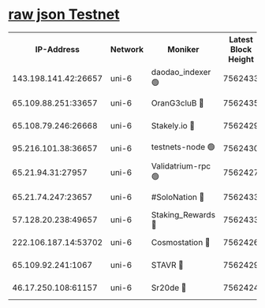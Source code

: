 [raw json Testnet](https://rpc-check.junot.stavr.tech/junot/rpc-junot-result.json)
=


<table><tr><th>IP-Address</th><th>Network</th><th>Moniker</th><th>Latest Block Height</th><th>Earliest Block Height</th><th>Catching Up</th><th>Tx Index</th><th>Voting Power</th><th>Scan Time</th></tr><tr><td>143.198.141.42:26657</td><td>uni-6</td><td>daodao_indexer 🟢</td><td>7562433</td><td>1</td><td>False</td><td>off</td><td>0</td><td>2024-01-31T21:41:21.477236455UTC</td></tr><tr><td>65.109.88.251:33657</td><td>uni-6</td><td>OranG3cluB 🔴</td><td>7562435</td><td>1138541</td><td>False</td><td>on</td><td>11</td><td>2024-01-31T21:41:26.203478960UTC</td></tr><tr><td>65.108.79.246:26668</td><td>uni-6</td><td>Stakely.io 🔴</td><td>7562429</td><td>1570872</td><td>False</td><td>on</td><td>1691887</td><td>2024-01-31T21:41:11.665671619UTC</td></tr><tr><td>95.216.101.38:36657</td><td>uni-6</td><td>testnets-node 🟢</td><td>7562430</td><td>1615130</td><td>False</td><td>on</td><td>0</td><td>2024-01-31T21:41:14.032941355UTC</td></tr><tr><td>65.21.94.31:27957</td><td>uni-6</td><td>Validatrium-rpc 🟢</td><td>7562427</td><td>2943363</td><td>False</td><td>on</td><td>0</td><td>2024-01-31T21:41:06.912114494UTC</td></tr><tr><td>65.21.74.247:23657</td><td>uni-6</td><td>#SoloNation 🔴</td><td>7562433</td><td>5208001</td><td>False</td><td>on</td><td>112</td><td>2024-01-31T21:41:20.529330388UTC</td></tr><tr><td>57.128.20.238:49657</td><td>uni-6</td><td>Staking_Rewards 🔴</td><td>7562433</td><td>6514618</td><td>False</td><td>on</td><td>1008</td><td>2024-01-31T21:41:21.742821422UTC</td></tr><tr><td>222.106.187.14:53702</td><td>uni-6</td><td>Cosmostation 🔴</td><td>7562426</td><td>7473037</td><td>False</td><td>on</td><td>109003</td><td>2024-01-31T21:41:04.521804794UTC</td></tr><tr><td>65.109.92.241:1067</td><td>uni-6</td><td>STAVR 🔴</td><td>7562429</td><td>7502372</td><td>False</td><td>on</td><td>6054</td><td>2024-01-31T21:41:11.316246325UTC</td></tr><tr><td>46.17.250.108:61157</td><td>uni-6</td><td>Sr20de 🔴</td><td>7562424</td><td>7533733</td><td>False</td><td>on</td><td>37</td><td>2024-01-31T21:40:58.948712478UTC</td></tr></table>
